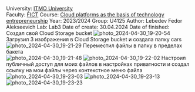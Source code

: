 University: [ITMO University](https://itmo.ru/ru/)  
Faculty: [FICT](https://fict.itmo.ru)
Course: [Cloud platforms as the basis of technology entrepreneurship](https://itmo-ict-faculty.github.io/cloud-platforms-as-the-basis-of-technology-entrepreneurship/) 
Year: 2023/2024
Group: U4125
Author: Lebedev Fedor Alekseevich
Lab: Lab3
Date of create: 30.04.2024
Date of finished:  
Создал свой Cloud Storage bucket
![photo_2024-04-30_19-20-54](https://github.com/vindaslebe/2023_2024-cloud-platforms-as-the-basis-of-technology-entrepreneurship-u4125-lebedev_f_a/assets/165409365/a5624382-8813-4bfe-bd5d-0347913135c6)
Загрузил 3 изображения в Cloud Storage bucket и создала папку cars
![photo_2024-04-30_19-21-29](https://github.com/vindaslebe/2023_2024-cloud-platforms-as-the-basis-of-technology-entrepreneurship-u4125-lebedev_f_a/assets/165409365/2733e743-0fae-4ac3-a5cf-1a8fa740c43d)
Переместил файлы в папку в пределах бакета   
![photo_2024-04-30_19-21-48](https://github.com/vindaslebe/2023_2024-cloud-platforms-as-the-basis-of-technology-entrepreneurship-u4125-lebedev_f_a/assets/165409365/16476be1-cd41-41dc-b3ba-8baa08e1eb0f)
![photo_2024-04-30_19-22-02](https://github.com/vindaslebe/2023_2024-cloud-platforms-as-the-basis-of-technology-entrepreneurship-u4125-lebedev_f_a/assets/165409365/274cda0d-e300-4b0f-a9ab-823054440d8d)
Настроил публичный доступ для моих файлов в настройках приватности и создал ссылку на мои файлы через контекстное меню файла
![photo_2024-04-30_19-23-03](https://github.com/vindaslebe/2023_2024-cloud-platforms-as-the-basis-of-technology-entrepreneurship-u4125-lebedev_f_a/assets/165409365/993adaff-c14c-4edd-9a8e-bf0d444305ed)
![photo_2024-04-30_19-23-13](https://github.com/vindaslebe/2023_2024-cloud-platforms-as-the-basis-of-technology-entrepreneurship-u4125-lebedev_f_a/assets/165409365/483d5dfe-9372-4422-b916-7e4c27ead2b0)
![photo_2024-04-30_19-23-23](https://github.com/vindaslebe/2023_2024-cloud-platforms-as-the-basis-of-technology-entrepreneurship-u4125-lebedev_f_a/assets/165409365/013bba9d-360f-418e-8bb7-51aba4dc563c)
